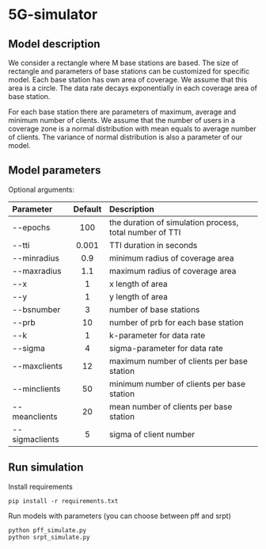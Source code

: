 # 5G-simulator


## Model description

We consider a rectangle where M base stations are based. The size of rectangle and parameters of base stations can be customized for specific model. Each base station has own area of coverage. We assume that this area is a circle.  The data rate decays exponentially in each coverage area of base station. 


For each base station there are parameters of maximum, average and minimum number of clients. We assume that the number of users in a coverage zone is a normal distribution with mean equals to average number of clients. The variance of normal distribution is also a parameter of our model.


## Model parameters

Optional arguments: 

| Parameter                 | Default       | Description   |	
| :------------------------ |:-------------:| :-------------|
| --epochs 	       |	100           | the duration of simulation process, total number of TTI 
| --tti          | 0.001           | TTI duration in seconds
| --minradius 	       |	0.9	            | minimum radius of coverage area
| --maxradius  		       | 1.1	           | maximum radius of coverage area
| --x 		           | 1             | x length of area 
| --y 	        | 1           | y length of area 
| --bsnumber	         | 3             | number of base stations
| --prb          | 10           | number of prb for each base station
| --k       | 1  | k-parameter for data rate   
| --sigma    | 4         | sigma-parameter for data rate 
| --maxclients			             | 12 	           | maximum number of clients per base station
| --minclients			     | 50         | minimum number of clients per base station
| --meanclients			             | 20     	     | mean number of clients per base station
| --sigmaclients		    | 5     	     | sigma of client number


## Run simulation


Install requirements
```
pip install -r requirements.txt
```
Run models with parameters (you can choose between pff and srpt)
```
python pff_simulate.py
python srpt_simulate.py
```
